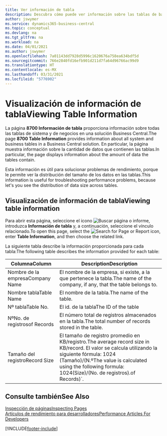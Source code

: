 ```yaml
---
title: Ver información de tabla
description: Descubra cómo puede ver información sobre las tablas de bases de datos directamente desde la interfaz del cliente en Business Central.
author: jswymer
ms.service: dynamics365-business-central
ms.topic: conceptual
ms.devlang: na
ms.tgt_pltfrm: na
ms.workload: na
ms.date: 04/01/2021
ms.author: jswymer
ms.openlocfilehash: 7a01143dd7928d5996c1620676a758ea634bdf5d
ms.sourcegitcommit: 766e2840fd16efb901d211d7fa64d96766ac99d9
ms.translationtype: HT
ms.contentlocale: es-MX
ms.lasthandoff: 03/31/2021
ms.locfileid: "5776902"
---
```

# <a name="viewing-table-information"></a><span data-ttu-id="7c7b6-103">Visualización de información de tabla</span><span class="sxs-lookup"><span data-stu-id="7c7b6-103">Viewing Table Information</span></span>

<span data-ttu-id="7c7b6-104">La página **8700 Información de tabla** proporciona información sobre todas las tablas de sistema y de negocios en una solución Business Central.</span><span class="sxs-lookup"><span data-stu-id="7c7b6-104">The page **8700 Table Information** provides information about all system and business tables in a Business Central solution.</span></span> <span data-ttu-id="7c7b6-105">En particular, la página muestra información sobre la cantidad de datos que contienen las tablas.</span><span class="sxs-lookup"><span data-stu-id="7c7b6-105">In particular, the page displays information about the amount of data the tables contain.</span></span>

<span data-ttu-id="7c7b6-106">Esta información es útil para solucionar problemas de rendimiento, porque le permite ver la distribución del tamaño de los datos en las tablas.</span><span class="sxs-lookup"><span data-stu-id="7c7b6-106">This information is useful for troubleshooting performance problems, because let's you see the distribution of data size across tables.</span></span>

## <a name="viewing-table-information"></a><span data-ttu-id="7c7b6-107">Visualización de información de tabla</span><span class="sxs-lookup"><span data-stu-id="7c7b6-107">Viewing table information</span></span>

<span data-ttu-id="7c7b6-108">Para abrir esta página, seleccione el icono ![Buscar página o informe](media/ui-search/search_small.png "Icono de Buscar por página o informe"), introduzca **Información de tabla** y, a continuación, seleccione el vínculo relacionado.</span><span class="sxs-lookup"><span data-stu-id="7c7b6-108">To open this page, select the ![Search for Page or Report](media/ui-search/search_small.png "Search for Page or Report icon") icon, enter **Table Information**, and then choose the related link.</span></span>

<span data-ttu-id="7c7b6-109">La siguiente tabla describe la información proporcionada para cada tabla:</span><span class="sxs-lookup"><span data-stu-id="7c7b6-109">The following table describes the information provided for each table:</span></span>

|<span data-ttu-id="7c7b6-110">Columna</span><span class="sxs-lookup"><span data-stu-id="7c7b6-110">Column</span></span>|<span data-ttu-id="7c7b6-111">Description</span><span class="sxs-lookup"><span data-stu-id="7c7b6-111">Description</span></span>|
|------|-----------|
|<span data-ttu-id="7c7b6-112">Nombre de la empresa</span><span class="sxs-lookup"><span data-stu-id="7c7b6-112">Company Name</span></span>|<span data-ttu-id="7c7b6-113">El nombre de la empresa, si existe, a la que pertenece la tabla.</span><span class="sxs-lookup"><span data-stu-id="7c7b6-113">The name of the company, if any, that the table belongs to.</span></span>|
|<span data-ttu-id="7c7b6-114">Nombre tabla</span><span class="sxs-lookup"><span data-stu-id="7c7b6-114">Table Name</span></span>|<span data-ttu-id="7c7b6-115">El nombre de la tabla.</span><span class="sxs-lookup"><span data-stu-id="7c7b6-115">The name of the table.</span></span>|
|<span data-ttu-id="7c7b6-116">Nº tabla</span><span class="sxs-lookup"><span data-stu-id="7c7b6-116">Table No.</span></span>|<span data-ttu-id="7c7b6-117">El id. de la tabla</span><span class="sxs-lookup"><span data-stu-id="7c7b6-117">The ID of the table</span></span>|
|<span data-ttu-id="7c7b6-118">Nº</span><span class="sxs-lookup"><span data-stu-id="7c7b6-118">No.</span></span> <span data-ttu-id="7c7b6-119">de registros</span><span class="sxs-lookup"><span data-stu-id="7c7b6-119">of Records</span></span>|<span data-ttu-id="7c7b6-120">El número total de registros almacenados en la tabla.</span><span class="sxs-lookup"><span data-stu-id="7c7b6-120">The total number of records stored in the table.</span></span>|
|<span data-ttu-id="7c7b6-121">Tamaño del registro</span><span class="sxs-lookup"><span data-stu-id="7c7b6-121">Record Size</span></span>|<span data-ttu-id="7c7b6-122">El tamaño de registro promedio en KB/registro.</span><span class="sxs-lookup"><span data-stu-id="7c7b6-122">The average record size in KB/record.</span></span> <span data-ttu-id="7c7b6-123">El valor se calcula utilizando la siguiente fórmula: 1024 (Tamaño)/(N.º</span><span class="sxs-lookup"><span data-stu-id="7c7b6-123">The value is calculated using the following formula: 1024(Size)/(No.</span></span> <span data-ttu-id="7c7b6-124">de registros).</span><span class="sxs-lookup"><span data-stu-id="7c7b6-124">of Records)\`.</span></span> |

## <a name="see-also"></a><span data-ttu-id="7c7b6-125">Consulte también</span><span class="sxs-lookup"><span data-stu-id="7c7b6-125">See Also</span></span>

[<span data-ttu-id="7c7b6-126">Inspección de páginas</span><span class="sxs-lookup"><span data-stu-id="7c7b6-126">Inspecting Pages</span></span>](across-inspect-page.md)  
[<span data-ttu-id="7c7b6-127">Artículos de rendimiento para desarrolladores</span><span class="sxs-lookup"><span data-stu-id="7c7b6-127">Performance Articles For Developers</span></span>](/dynamics365/business-central/dev-itpro/performance/performance-developer)  


[!INCLUDE[footer-include](includes/footer-banner.md)]